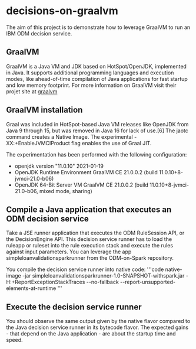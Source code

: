 # decisions-on-graalvm

The aim of this project is to demonstrate how to leverage GraalVM to run an IBM ODM decision service.

## GraalVM
GraalVM is a Java VM and JDK based on HotSpot/OpenJDK, implemented in Java. It supports additional programming languages and execution modes, like ahead-of-time compilation of Java applications for fast startup and low memory footprint. 
For more information on GraalVM visit their projet site at  [graalvm](https://www.graalvm.org/) 

## GraalVM installation
Graal was included in HotSpot-based Java VM releases like OpenJDK from Java 9 through 15, but was removed in Java 16 for lack of use.[6] The jaotc command creates a Native Image. The experimental -XX:+EnableJVMCIProduct flag enables the use of Graal JIT.

The experimentation has been performed with the following configuration:
- openjdk version "11.0.10" 2021-01-19
- OpenJDK Runtime Environment GraalVM CE 21.0.0.2 (build 11.0.10+8-jvmci-21.0-b06)
- OpenJDK 64-Bit Server VM GraalVM CE 21.0.0.2 (build 11.0.10+8-jvmci-21.0-b06, mixed mode, sharing)

## Compile a Java application that executes an ODM decision service
Take a JSE runner application that executes the ODM RuleSession API, or the DecisionEngine API. This decision service runner has to load the ruleapp or ruleset into the rule execution stack and execute the rules against input parameters.
You can leverage the app simpleloanvalidationsparkrunner from the ODM-on-Spark repository.

You compile the decision service runner into native code:
'''code
native-image -jar simpleloanvalidationsparkrunner-1.0-SNAPSHOT-withspark.jar -H:+ReportExceptionStackTraces  --no-fallback --report-unsupported-elements-at-runtime
'''

## Execute the decision service runner
You should observe the same output given by the native flavor compared to the Java decision service runner in its bytecode flavor.
The expected gains - that depend on the Java application - are about the startup time and speed.
